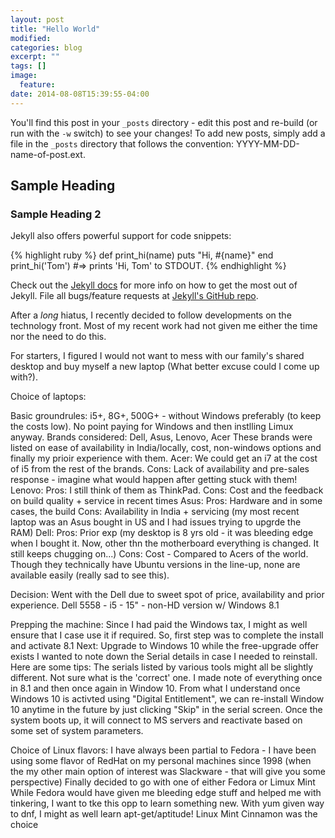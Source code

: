 ```yaml
---
layout: post
title: "Hello World"
modified:
categories: blog
excerpt: ""
tags: []
image:
  feature:
date: 2014-08-08T15:39:55-04:00
---
```


You'll find this post in your `_posts` directory - edit this post and re-build (or run with the `-w` switch) to see your changes!
To add new posts, simply add a file in the `_posts` directory that follows the convention: YYYY-MM-DD-name-of-post.ext.

## Sample Heading

### Sample Heading 2

Jekyll also offers powerful support for code snippets:

{% highlight ruby %}
def print_hi(name)
  puts "Hi, #{name}"
end
print_hi('Tom')
#=> prints 'Hi, Tom' to STDOUT.
{% endhighlight %}

Check out the [Jekyll docs][jekyll] for more info on how to get the most out of Jekyll. File all bugs/feature requests at [Jekyll's GitHub repo][jekyll-gh].

[jekyll-gh]: https://github.com/jekyll/jekyll
[jekyll]:    http://jekyllrb.com

After a *long* hiatus, I recently decided to follow developments on the technology front. Most of my recent work had not given me either the time nor the need to do this.

For starters, I figured I would not want to mess with our family's shared desktop and buy myself a new laptop (What better excuse could I come up with?).

Choice of laptops:

Basic groundrules: i5+, 8G+, 500G+ - without Windows preferably (to keep the costs low). No point paying for Windows and then instlling Limux anyway.
Brands considered: Dell, Asus, Lenovo, Acer 
These brands were listed on ease of availability in India/locally, cost, non-windows options and finally my prioir experience with them.
Acer: We could get an i7 at the cost of i5 from the rest of the brands. Cons: Lack of availability and pre-sales response - imagine what would happen after getting stuck with them!
Lenovo: Pros: I still think of them as ThinkPad. Cons: Cost and the feedback on build quality + service in recent times
Asus: Pros: Hardware and in some cases, the build Cons: Availability in India + servicing (my most recent laptop was an Asus bought in US and I had issues trying to upgrde the RAM)
Dell: Pros: Prior exp (my desktop is 8 yrs old - it was bleeding edge when I bought it. Now, other thn the motherboard everything is changed. It still keeps chugging on...)
      Cons: Cost - Compared to Acers of the world. Though they technically have Ubuntu versions in the line-up, none are available easily (really sad to see this).

Decision:
	 Went with the Dell due to sweet spot of price, availability and prior experience.
	 Dell 5558 - i5 - 15" - non-HD version w/ Windows 8.1

Prepping the machine:
	 Since I had paid the Windows tax, I might as well ensure that I case use it if required. So, first step was to complete the install and activate 8.1
	 Next: Upgrade to Windows 10 while the free-upgrade offer exists
	 I wanted to note down the Serial details in case I needed to reinstall. Here are some tips:
		 The serials listed by various tools might all be slightly different. Not sure what is the 'correct' one. I made note of everything once in 8.1 and then once again in Window 10.
		 From what I understand once Windows 10 is activted using "Digital Entitlement", we can re-install Window 10 anytime in the future by just clicking "Skip" in the serial screen. Once the system boots up, it will
   connect to MS servers and reactivate based on some set of system parameters.

Choice of Linux flavors:
	 I have always been partial to Fedora - I have been using some flavor of RedHat on my personal machines since 1998 (when the my other main option of interest was Slackware - that will give you some perspective)
	 Finally decided to go with one of either Fedora or Limux Mint 
		 While Fedora would have given me bleeding edge stuff and helped me with tinkering, I want to tke this opp to learn something new. With yum given way to dnf, I might as well learn apt-get/aptitude!
		 Linux Mint Cinnamon was the choice
